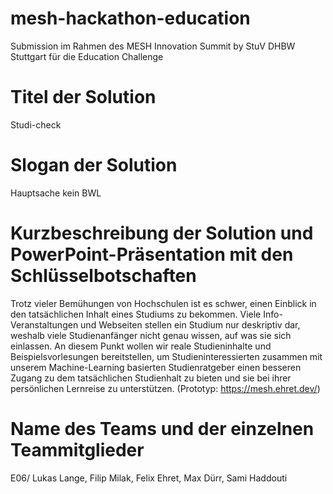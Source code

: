 # mesh-hackathon-education

Submission im Rahmen des MESH Innovation Summit by StuV DHBW Stuttgart für die Education Challenge

# Titel der Solution

Studi-check

# Slogan der Solution

Hauptsache kein BWL

# Kurzbeschreibung der Solution und PowerPoint-Präsentation mit den Schlüsselbotschaften

Trotz vieler Bemühungen von Hochschulen ist es schwer, einen Einblick in den tatsächlichen Inhalt eines Studiums zu bekommen.
Viele Info-Veranstaltungen und Webseiten stellen ein Studium nur deskriptiv dar, weshalb viele Studienanfänger nicht genau wissen, auf was sie sich einlassen.
An diesem Punkt wollen wir reale Studieninhalte und Beispielsvorlesungen bereitstellen, um Studieninteressierten zusammen mit unserem Machine-Learning basierten Studienratgeber einen besseren Zugang zu dem tatsächlichen Studienhalt zu bieten und sie bei ihrer persönlichen Lernreise zu unterstützen.
(Prototyp: https://mesh.ehret.dev/)

# Name des Teams und der einzelnen Teammitglieder

E06/ Lukas Lange, Filip Milak, Felix Ehret, Max Dürr, Sami Haddouti

